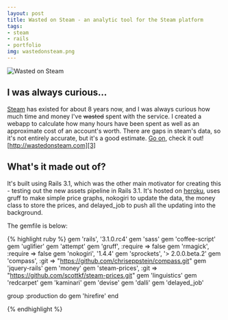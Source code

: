 ```yaml
--- 
layout: post
title: Wasted on Steam - an analytic tool for the Steam platform
tags:
- steam
- rails
- portfolio
img: wastedonsteam.png
---
```

![Wasted on Steam](http://tesoriere.com/images/assets/2011/wastedonsteam.png "Wasted on Steam")

## I was always curious...

[Steam][1] has existed for about 8 years now, and I was always curious how much time and money I've <strike>wasted</strike> spent with the service. I created a webapp to calculate how many hours have been spent as well as an approximate cost of an account's worth. There are gaps in steam's data, so it's not entirely accurate, but it's a good estimate. [Go on][3], check it out! [http://wastedonsteam.com][3]

## What's it made out of?

It's built using Rails 3.1, which was the other main motivator for creating this - testing out the new assets pipeline in Rails 3.1. It's hosted on [heroku][2], uses gruff to make simple price graphs, nokogiri to update the data, the money class to store the prices, and delayed_job to push all the updating into the background.

The gemfile is below:

{% highlight ruby %}
gem 'rails', '3.1.0.rc4'
gem 'sass'
gem 'coffee-script'
gem 'uglifier'
gem 'attempt'
gem 'gruff', :require => false
gem 'rmagick', :require => false
gem 'nokogiri', '1.4.4'
gem 'sprockets', '> 2.0.0.beta.2'
gem 'compass', :git => "https://github.com/chriseppstein/compass.git"
gem 'jquery-rails'
gem 'money'
gem 'steam-prices', :git => "https://github.com/scottkf/steam-prices.git"
gem 'linguistics'
gem 'redcarpet'
gem 'kaminari'
gem 'devise'
gem 'dalli'
gem 'delayed_job'

group :production do
	gem 'hirefire'
end

{% endhighlight %}



[1]: http://steampowered.com
[2]: http://heroku.com
[3]: http://wastedonsteam.com